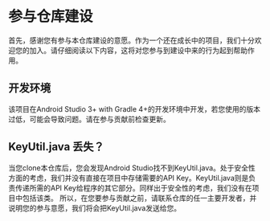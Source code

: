 # 参与仓库建设

首先，感谢您有参与本仓库建设的意愿。作为一个还在成长中的项目，我们十分欢迎您的加入。请仔细阅读以下内容，这将对您参与到建设中来的行为起到帮助作用。

## 开发环境

该项目在Android Studio 3+ with Gradle 4+的开发环境中开发，若您使用的版本过低，可能会导致问题。请在参与贡献前检查更新。

## KeyUtil.java 丢失？

当您clone本仓库后，您会发现Android Studio找不到KeyUtil.java。处于安全性方面的考虑，我们并没有直接在项目中存储需要的API Key。KeyUtil.java则是负责传递所需的API Key给程序的其它部分。同样出于安全性的考虑，我们没有在项目中包括该类。
所以，在您要参与贡献之前，请联系仓库的任一主要开发者，并说明您的参与意愿，我们将会把KeyUtil.java发送给您。